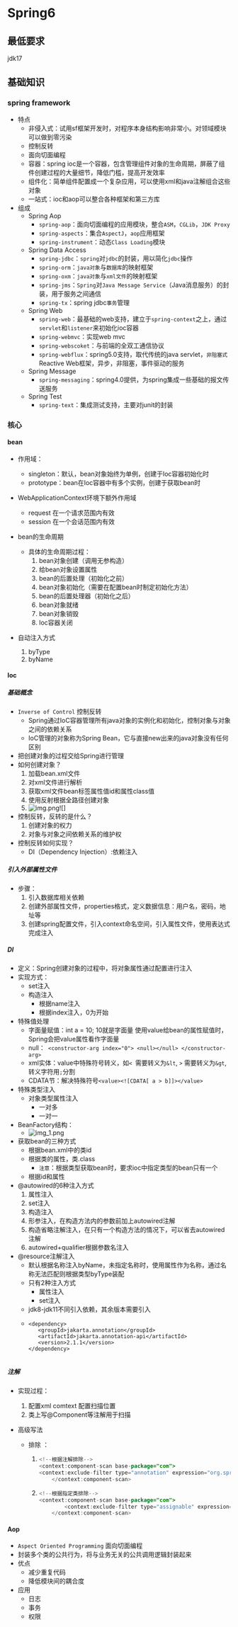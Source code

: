 # Spring6
## 最低要求
jdk17
## 基础知识
### spring framework
* 特点
  * 非侵入式：试用sf框架开发时，对程序本身结构影响非常小。对领域模块可以做到零污染
  * 控制反转
  * 面向切面编程
  * 容器：spring ioc是一个容器，包含管理组件对象的生命周期，屏蔽了组件创建过程的大量细节，降低门槛，提高开发效率
  * 组件化：简单组件配置成一个复杂应用，可以使用xml和java注解组合这些对象
  * 一站式：ioc和aop可以整合各种框架和第三方库
* 组成
  * Spring Aop
    * `spring-aop`：面向切面编程的应用模块，整合`ASM`，`CGLib`，`JDK Proxy`
    * `spring-aspects`：集合`AspectJ`，`aop`应用框架
    * `spring-instrument`：动态`Class Loading`模块
  * Spring Data Access
    * `spring-jdbc`：`spring`对`jdbc`的封装，用以简化`jdbc`操作
    * `spring-orm`：`java对象`与`数据库`的映射框架
    * `spring-oxm`：`java对象`与`xml文件`的映射框架
    * `spring-jms`：`Spring`对`Java Message Service`（Java消息服务）的封装，用于服务之间通信
    * `spring-tx`：spring jdbc`事务`管理
  * Spring Web
    * `spring-web`：最基础的web支持，建立于`spring-context`之上，通过`servlet`和`listener`来初始化ioc容器
    * `spring-webmvc`：实现web mvc
    * `spring-webscoket`：与前端的全双工通信协议
    * `spring-webflux`：spring5.0支持，取代传统的java servlet，`非阻塞式`Reactive Web框架，异步，非阻塞，事件驱动的服务
  * Spring Message
    * `spring-messaging`：spring4.0提供，为spring集成一些基础的报文传送服务
  * Spring Test
    * `spring-text`：集成测试支持，主要对junit的封装

### 核心
#### bean
* 作用域：
  * singleton：默认，bean对象始终为单例，创建于Ioc容器初始化时
  * prototype：bean在Ioc容器中有多个实例，创建于获取bean时
* WebApplicationContext环境下额外作用域
  * request 在一个请求范围内有效
  * session 在一个会话范围内有效

* bean的生命周期
  * 具体的生命周期过程：
    1. bean对象创建（调用无参构造） 
    2. 给bean对象设置属性
    3. bean的后置处理（初始化之前）
    4. bean对象初始化（需要在配置bean时制定初始化方法）
    5. bean的后置处理器（初始化之后）
    6. bean对象就绪
    7. bean对象销毁
    8. Ioc容器关闭
* 自动注入方式
  1. byType
  2. byName
#### Ioc

##### 基础概念

* `Inverse of Control` 控制反转
  * Spring通过IoC容器管理所有java对象的实例化和初始化，控制对象与对象之间的依赖关系
  * IoC管理的对象称为Spring Bean，它与直接new出来的java对象没有任何区别
* 把创建对象的过程交给Spring进行管理
* 如何创建对象？
  1. 加载bean.xml文件
  2. 对xml文件进行解析
  3. 获取xml文件bean标签属性值id和属性class值
  4. 使用反射根据全路径创建对象
  5. ![img.png](img.png)![]
* 控制反转，反转的是什么？
  1. 创建对象的权力
  2. 对象与对象之间依赖关系的维护权
* 控制反转如何实现？
  * DI（Dependency Injection）:依赖注入

#####  引入外部属性文件

* 步骤：
  1. 引入数据库相关依赖
  2. 创建外部属性文件，properties格式，定义数据信息：用户名，密码，地址等
  3. 创建spring配置文件，引入context命名空间，引入属性文件，使用表达式完成注入

##### DI
* 定义：Spring创建对象的过程中，将对象属性通过配置进行注入
* 实现方式：
    * set注入
    * 构造注入
      * 根据name注入
      * 根据index注入，0为开始
* 特殊值处理
  * 字面量赋值：int a = 10;  10就是字面量  使用value给bean的属性赋值时，Spring会把value属性看作字面量
  * null：```
    <constructor-arg index="0">
    <null></null>
    </constructor-arg>```
  * xml实体：value中特殊符号转义，如`< `需要转义为`&lt`, `>` 需要转义为`&gt`,转义字符用`;`分割
  * CDATA节：解决特殊符号```<value><![CDATA[ a > b]]></value>```
* 特殊类型注入
  * 对象类型属性注入
    * 一对多
    * 一对一
* BeanFactory结构：
  * ![img_1.png](img_1.png)
* 获取bean的三种方式
  * 根据bean.xml中的类id
  * 根据类的属性，类.class
    * `注意`：根据类型获取bean时，要求ioc中指定类型的bean只有一个
  * 根据id和属性
* @autowired的6种注入方式
  1. 属性注入
  2. set注入
  3. 构造注入
  4. 形参注入，在构造方法内的参数前加上autowired注解
  5. 构造省略注解注入，在只有一个构造方法的情况下，可以省去autowired注解
  6. autowired+qualifier根据参数名注入
* @resource注解注入
  * 默认根据名称注入byName，未指定名称时，使用属性作为名称，通过名称无法匹配则根据类型byType装配
  * 只有2种注入方式
    * 属性注入
    * set注入
  * jdk8-jdk11不同引入依赖，其余版本需要引入
  * ```pom
    <dependency>
       <groupId>jakarta.annotation</groupId>
       <artifactId>jakarta.annotation-api</artifactId>
       <version>2.1.1</version>
    </dependency>
    

##### 注解

* 实现过程：

  1. 配置xml comtext 配置扫描位置
  2. 类上写@Component等注解用于扫描

* 高级写法

  * 排除 ：

    1. ```java
       <!--根据注解排除-->
       <context:component-scan base-package="com">
       <context:exclude-filter type="annotation" expression="org.springframework.stereotype.Component"/>
           </context:component-scan>

    2. ```java
       <!--根据指定类排除-->   
       <context:component-scan base-package="com">
               <context:exclude-filter type="assignable" expression="com.dhy.Factory.main"/>
           </context:component-scan>
       ```

#### Aop
* `Aspect Oriented Programming` 面向切面编程
* 封装多个类的公共行为，将与业务无关的公共调用逻辑封装起来
* 优点
  * 减少重复代码
  * 降低模块间的耦合度
* 应用
  * 日志
  * 事务
  * 权限
